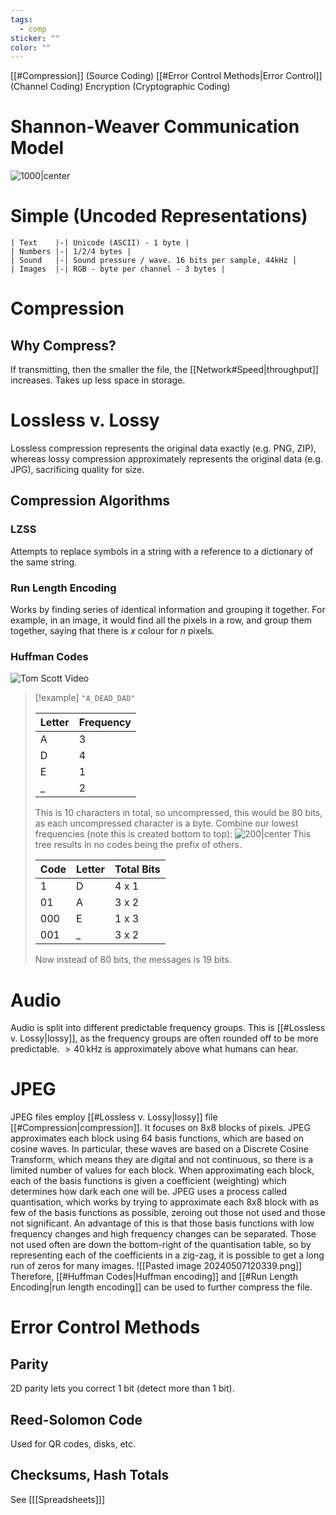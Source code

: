 ```yaml
---
tags:
  - comp
sticker: ""
color: ""
---
```

[[#Compression]] (Source Coding)
[[#Error Control Methods|Error Control]] (Channel Coding)
Encryption (Cryptographic Coding)

# Shannon-Weaver Communication Model
![1000|center](shannnon-communiocation-model.excalidraw.svg)

# Simple (Uncoded Representations)
```sheet
| Text    |-| Unicode (ASCII) - 1 byte |
| Numbers |-| 1/2/4 bytes |
| Sound   |-| Sound pressure / wave. 16 bits per sample, 44kHz |
| Images  |-| RGB - byte per channel - 3 bytes |
```

# Compression
## Why Compress?
If transmitting, then the smaller the file, the [[Network#Speed|throughput]] increases. Takes up less space in storage.
# Lossless v. Lossy
Lossless compression represents the original data exactly (e.g. PNG, ZIP), whereas lossy compression approximately represents the original data (e.g. JPG), sacrificing quality for size. 
## Compression Algorithms
### LZSS
Attempts to replace symbols in a string with a reference to a dictionary of the same string. 
### Run Length Encoding
Works by finding series of identical information and grouping it together. For example, in an image, it would find all the pixels in a row, and group them together, saying that there is $x$ colour for $n$ pixels.
### Huffman Codes
![Tom Scott Video](https://youtu.be/JsTptu56GM8?si=746XGbB3Pj0czNmR)

> [!example]
> `"A_DEAD_DAD"`
>
> | Letter | Frequency |
> |-|-|
> | A | 3 |
> | D | 4 |
> | E | 1 |
> | _ | 2 |
> This is 10 characters in total, so uncompressed, this would be 80 bits, as each uncompressed character is a byte.
> Combine our lowest frequencies (note this is created bottom to top):
> ![200|center](huffman-coding-example.excalidraw.svg)
> This tree results in no codes being the prefix of others.
>
> | Code | Letter | Total Bits |
> | ---- | ------ | ---------- |
> | 1    | D      | 4 x 1 |
> | 01   | A      | 3 x 2 |
> | 000  | E      | 1 x 3 |
> | 001  | _      | 3 x 2 |
> Now instead of 80 bits, the messages is 19 bits.

# Audio
Audio is split into different predictable frequency groups. This is [[#Lossless v. Lossy|lossy]], as the frequency groups are often rounded off to be more predictable. $>40\,\text{kHz}$ is approximately above what humans can hear.
# JPEG
JPEG files employ [[#Lossless v. Lossy|lossy]] file [[#Compression|compression]]. It focuses on 8x8 blocks of pixels. JPEG approximates each block using 64 basis functions, which are based on cosine waves. In particular, these waves are based on a Discrete Cosine Transform, which means they are digital and not continuous, so there is a limited number of values for each block.
When approximating each block, each of the basis functions is given a coefficient (weighting) which determines how dark each one will be.
JPEG uses a process called quantisation, which works by trying to approximate each 8x8 block with as few of the basis functions as possible, zeroing out those not used and those not significant.
An advantage of this is that those basis functions with low frequency changes and high frequency changes can be separated. Those not used often are down the bottom-right of the quantisation table, so by representing each of the coefficients in a zig-zag, it is possible to get a long run of zeros for many images.
![[Pasted image 20240507120339.png]]
Therefore, [[#Huffman Codes|Huffman encoding]] and [[#Run Length Encoding|run length encoding]] can be used to further compress the file.

# Error Control Methods
## Parity
2D parity lets you correct 1 bit (detect more than 1 bit).
## Reed-Solomon Code
Used for QR codes, disks, etc.
## Checksums, Hash Totals
See \[[[Spreadsheets]]\]
